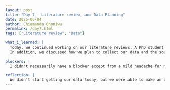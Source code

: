 ```yaml
---
layout: post
title: "Day 7 – Literature review, and Data Planning"
date: 2025-06-04
author: Chiamanda Ononiwu
permalink: /day7.html
tags: ["Literature review", "Data"]

what_i_learned: |
  Today, we continued working on our literature reviews. A PhD student visited our session and gave us valuable advice on how to write a strong research paper. She emphasized the importance of identifying the gaps, limitations, or overlooked areas in previous studies so we can address those issues in our own work. She also highlighted the need to carefully document the methodologies used in past experiments and compare them to our own.
  In addition, we discussed how we plan to collect our data and the sources we will use. We agreed to explore all counties in Maryland to see if similar ideas have been proposed or implemented before. This will help us understand the current landscape and determine how our research can make a unique contribution.
  
blockers: |
  I didn't necessarily have a blocker except from a mild headache for most of the day.

reflection: |
  We didn't start getting our data today, but we were able to make an outline of what we are to do.
---
```


